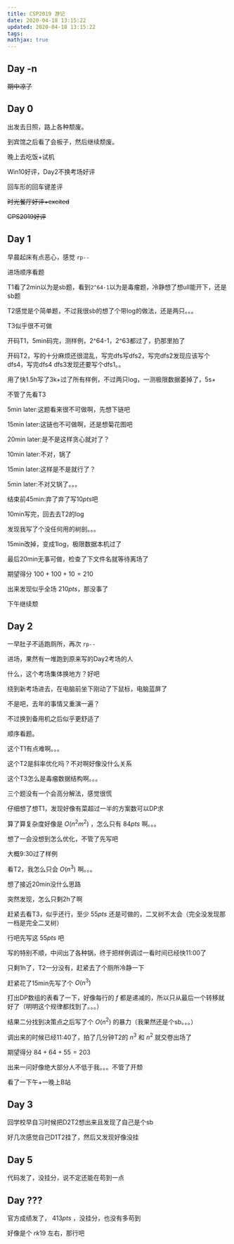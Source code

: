 ```yaml
---
title: CSP2019 游记
date: 2020-04-18 13:15:22
updated: 2020-04-18 13:15:22
tags:
mathjax: true
---
```


## Day -n

~~期中凉了~~



## Day 0

出发去日照，路上各种颓废。

到宾馆之后看了会板子，然后继续颓废。

晚上去吃饭+试机

Win10好评，Day2不换考场好评

回车形的回车键差评

~~时光餐厅好评+excited~~

~~CPS2019好评~~

## Day 1

早晨起床有点恶心，感觉 `rp--`

进场顺序看题

T1看了2min以为是sb题，看到`2^64-1`以为是毒瘤题，冷静想了想ull能开下，还是sb题

T2感觉是个简单题，不过我很sb的想了个带log的做法，还是两只。。。

T3似乎很不可做

开码T1，5min码完，测样例，2^64-1，2^63都过了，扔那里拍了

开码T2，写的十分麻烦还很混乱，写完dfs写dfs2，写完dfs2发现应该写个dfs4，写完dfs4 dfs3发现还要写个dfs1。。

用了快1.5h写了3k+过了所有样例，不过两只log，一测极限数据萎掉了，5s+

不管了先看T3

5min later:这题看来很不可做啊，先想下链吧

15min later:这链也不可做啊，还是想菊花图吧

20min later:是不是这样贪心就对了？

10min later:不对，锅了

15min later:这样是不是就行了？

5min later:不对又锅了。。。

结束前45min:弃了弃了写$10pts$吧

10min写完，回去去T2的log

发现我写了个没任何用的树剖。。。

15min改掉，变成1log，极限数据本机过了

最后20min无事可做，检查了下文件名就等待离场了

期望得分 $100+100+10=210$

出来发现似乎全场 $210pts$，那没事了

下午继续颓

## Day 2

一早肚子不适跑厕所，再次 `rp--`

进场，果然有一堆跑到原来写的Day2考场的人

什么，这个考场集体换地方？好吧

绕到新考场进去，在电脑前坐下刚动了下鼠标，电脑蓝屏了

不是吧，去年的事情又重演一遍？

不过换到备用机之后似乎更舒适了

顺序看题。

这个T1有点难啊。。。

这个T2是斜率优化吗？不对啊好像没什么关系

这个T3怎么是毒瘤数据结构啊。。。

三个题没有一个会高分解法，感觉很慌

仔细想了想T1，发现好像有菜超过一半的方案数可以DP求

算了算复杂度好像是 $O(n^2m^2)$ ，怎么只有 $84pts$ 啊。。。

想了一会没想到怎么优化，不管了先写吧

大概9:30过了样例

看T2，我怎么只会 $O(n^3)$ 啊。。。

想了接近20min没什么思路

突然发现，怎么只剩2h了啊

赶紧去看T3，似乎还行，至少 $55pts$ 还是可做的，二叉树不太会（完全没发现那一档是完全二叉树）

行吧先写这 $55pts$ 吧

写的特别不顺，中间出了各种锅，终于把样例调过一看时间已经快11:00了

只剩1h了，T2一分没有，赶紧去了个厕所冷静一下

赶紧花了15min先写了个 $O(n^3)$

打出DP数组的表看了一下，好像每行的 $f$ 都是递减的，所以只从最后一个转移就好了（明明这个规律都找到了。。。）

结果二分找到决策点之后写了个 $O(n^2)$ 的暴力（我果然还是个sb。。。）

调出来的时候已经11:40了，拍了几分钟T2的 $n^3$ 和 $n^2$ 就交卷出场了

期望得分 $84+64+55=203$

出来一问好像绝大部分人不低于我。。。不管了开颓

看了一下午+一晚上B站

## Day 3

回学校早自习时候把D2T2想出来且发现了自己是个sb

好几次感觉自己D1T2挂了，然后又发现好像没挂

## Day 5

代码发了，没挂分，说不定还能在苟到一点

## Day ???

官方成绩发了， $413pts$ ，没挂分，也没有多苟到

好像是个 $rk19$ 左右，那行吧